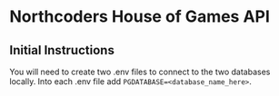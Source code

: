# Northcoders House of Games API

## Initial Instructions

You will need to create two .env files to connect to the two databases locally.
Into each .env file add 
```PGDATABASE=<database_name_here>```.